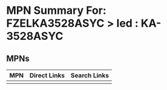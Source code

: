 



# MPN Summary For: FZELKA3528ASYC > led : KA-3528ASYC

## MPNs
  

|MPN|Direct Links|Search Links|
| :--- | :--- | :--- |
||||
